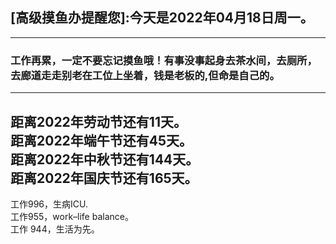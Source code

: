 ## [高级摸鱼办提醒您]:今天是2022年04月18日周一。
---
### 工作再累，一定不要忘记摸鱼哦！有事没事起身去茶水间，去厕所，去廊道走走别老在工位上坐着，钱是老板的,但命是自己的。
---
距离2022年劳动节还有11天。  
距离2022年端午节还有45天。  
距离2022年中秋节还有144天。  
距离2022年国庆节还有165天。  
---
工作996，生病ICU.  
工作955，work–life balance。  
工作 944，生活为先。